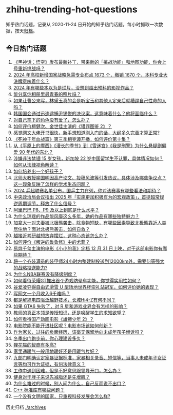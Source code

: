 # zhihu-trending-hot-questions

知乎热门话题，记录从 2020-11-24
日开始的知乎热门话题。每小时抓取一次数据，按天[归档](./archives)。

## 今日热门话题

<!-- BEGIN -->
<!-- 最后更新时间 Wed Dec 11 2024 01:00:50 GMT+0800 (China Standard Time) -->

1. [《黑神话：悟空》发布最新补丁，带来新的「挑战功能」和地图功能，你会上号重新挑战吗？](https://www.zhihu.com/question/6482573266)
1. [2024 年高校新增国家战略急需专业布点 1673 个，撤销 1670 个，本科专业大洗牌意味着什么？](https://www.zhihu.com/question/6405882859)
1. [2024 年有哪些本以为是烂片，没想到超出预料的影视作品？](https://www.zhihu.com/question/5932494731)
1. [能分享你相册里最青春的照片吗？](https://www.zhihu.com/question/619248459)
1. [如果让曹公来写，林黛玉真的会是听宝玉和其他人定亲后就糟蹋自己性命的人吗？](https://www.zhihu.com/question/661425062)
1. [韩国国会通过迅速逮捕尹锡悦的决议案，这意味着什么？他将面临什么？](https://www.zhihu.com/question/6471349284)
1. [对自己笔下的角色没有爱了，怎么办？](https://www.zhihu.com/question/6377951059)
1. [如何评价檀健次、金世佳主演的《猎罪图鉴 2》？](https://www.zhihu.com/question/3130451988)
1. [感觉网文大佬开书很快，新手想知道刚入门的话，大纲多久完善才算正常?](https://www.zhihu.com/question/6276546116)
1. [《死神千年血战篇》第三季相克谭开播，如何评价第十集？](https://www.zhihu.com/question/6273392332)
1. [从《平原上的摩西》《漫长的季节》到《雪迷宫》《我是刑警》为什么悬疑剧偏爱 90 年代的东北？](https://www.zhihu.com/question/5975522686)
1. [涉嫌非法禁锢 15 岁女孩，新加坡 22 岁中国留学生不认罪，具体情况如何？如何从法律视角解读？](https://www.zhihu.com/question/6271127859)
1. [如何培养出一个好孩子？](https://www.zhihu.com/question/609097588)
1. [北师大教授喻国明因高产论文、投稿风波等引发热议，具体涉及哪些争议点？这一现象反映了怎样的学术生态问题？](https://www.zhihu.com/question/6461672094)
1. [2024 乒超联赛名单公布，国乒主力在列，你对该赛事有哪些看法和期待？](https://www.zhihu.com/question/6475258947)
1. [中央政治局会议指出 2025 年「实施更加积极有为的宏观政策」，首提超常规逆周期调节，释放了什么信号？](https://www.zhihu.com/question/6448553698)
1. [阿里巴巴 P8、P9 及以上到底是什么水平？](https://www.zhihu.com/question/29834375)
1. [为什么琼瑶的作品能风靡这么多年，她的作品有哪些独特魅力？](https://www.zhihu.com/question/5935198352)
1. [加拿大一对夫妻被北极熊袭击，除食物短缺，有哪些因素导致北极熊靠近人类居住地？面对北极熊袭击，如何自救？](https://www.zhihu.com/question/6286390198)
1. [越接近考研越想放弃摆烂，这种心态该怎么办？](https://www.zhihu.com/question/5294387245)
1. [如何评价《叛逆的鲁鲁修》中的尤菲？](https://www.zhihu.com/question/269141337)
1. [易烊千玺主演的电影《小小的我》定档 12 月 31 日上映，对于这部电影你有哪些期待？](https://www.zhihu.com/question/6356584937)
1. [将一个齐装满员的装甲师24小时内整建制投送到12000km外，需要何等强大的战略投送能力?](https://www.zhihu.com/question/6241571816)
1. [为什么NBA联赛没有降级制度？](https://www.zhihu.com/question/439863351)
1. [如何看待荣耀GT推出首个游戏防晕车功能，你觉得实用性如何？](https://www.zhihu.com/question/6480503660)
1. [谷爱凌夺得自由式滑雪 U 型场地世界杯崇礼站冠军，如何评价她的表现？](https://www.zhihu.com/question/6205841019)
1. [写网文一个月收入6千难吗？](https://www.zhihu.com/question/663573484)
1. [都是解耦电四驱泛越野技术，长城Hi4-Z有何不同？](https://www.zhihu.com/question/6026591025)
1. [如果 GTA6 失败了，对 R 星和游戏业界会有怎样的影响？](https://www.zhihu.com/question/623835389)
1. [教师的真正本领是传授知识，还是唤醒学生的求知欲望？](https://www.zhihu.com/question/6103152781)
1. [如何看待国产动画电影《雄狮少年 2》？](https://www.zhihu.com/question/5723641267)
1. [电影院能不能开进社区呢？电影市场该如何创新？](https://www.zhihu.com/question/667010233)
1. [作为家长，过往的负面经历，该毫无保留地向未成年孩子倾诉吗？](https://www.zhihu.com/question/6239330871)
1. [冬季出门跑步前，你心理建设多久？](https://www.zhihu.com/question/5769172397)
1. [狸花猫的智商有多高?](https://www.zhihu.com/question/358025537)
1. [家里通暖气一般用地暖好还是用暖气片好？](https://www.zhihu.com/question/3727132532)
1. [九部门明确认定家暴证据标准，家暴相关录音、短信等，当事人未成年子女证言等均可作为证据，有何法律意义？](https://www.zhihu.com/question/6360955183)
1. [工作中遇到困难，但是不好意思跟领导开口，怎么办？](https://www.zhihu.com/question/6312085200)
1. [健身对于胖子来说先减脂还是先增肌？](https://www.zhihu.com/question/6013391475)
1. [为什么难过的时候，别人问为什么，自己反而说不出口？](https://www.zhihu.com/question/5656855334)
1. [C++ 标准库有哪些问题？](https://www.zhihu.com/question/268263388)
1. [一个没有文明的国家，只重视科技发展会怎么样?](https://www.zhihu.com/question/5719684886)

<!-- END -->

历史归档 [./archives](./archives)
